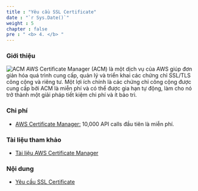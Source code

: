 ```yaml
---
title : "Yêu cầu SSL Certificate"
date : "`r Sys.Date()`"
weight : 5
chapter : false
pre : " <b> 4. </b> "
---
```


### Giới thiệu
![ACM](/images/4-ACM/acm.jpeg)
AWS Certificate Manager (ACM) là một dịch vụ của AWS giúp đơn giản hóa quá trình cung cấp, quản lý và triển khai các chứng chỉ SSL/TLS công cộng và riêng tư. Một lợi ích chính là các chứng chỉ công cộng được cung cấp bởi ACM là miễn phí và có thể được gia hạn tự động, làm cho nó trở thành một giải pháp tiết kiệm chi phí và ít bảo trì.

### Chi phí
- [AWS Certificate Manager:](https://aws.amazon.com/vi/certificate-manager/pricing/) 10,000 API calls đầu tiên là miễn phí.

### Tài liệu tham khảo
- [Tài liệu AWS Certificate Manager](https://docs.aws.amazon.com/acm/)

### Nội dung
- [Yêu cầu SSL Certificate](4-ACM/4.1-RequestSSL)
